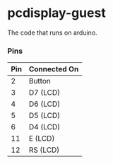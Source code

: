 # pcdisplay-guest

The code that runs on arduino.

### Pins


Pin | Connected On
----|---------------
2   | Button
3   | D7 (LCD)
4   | D6 (LCD)
5   | D5 (LCD)
6   | D4 (LCD)
11  | E (LCD)
12  | RS (LCD)
